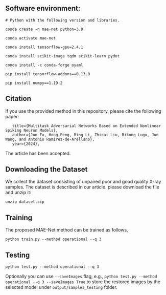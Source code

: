 ## Software environment:
```
# Python with the following version and libraries.

conda create -n mae-net python=3.9

conda activate mae-net 

conda install tensorflow-gpu=2.4.1

conda install scikit-image tqdm scikit-learn pydot

conda install -c conda-forge oyaml

pip install tensorflow-addons==0.13.0

pip install numpy==1.19.2
```

## Citation

If you use the provided method in this repository, please cite the following paper:

```
   title={Multitask Adversarial Networks Based on Extended Nonlinear Spiking Neuron Models}, 
   author={Jun Fu, Hong Peng, Bing Li, Zhicai Liu, Rikong Lugu, Jun Wang, and Antonio Ramírez-de-Arellano},
   year={2024},
```
The article has been accepted.

## Downloading the Dataset

We collect the dataset consisting of unpaired poor and good quality X-ray samples.
The dataset is described in our article.
please download the file and unzip it:
```
unzip dataset.zip
```

## Training

The proposed MAE-Net method can be trained as follows,
```
python train.py --method operational --q 3
```

## Testing

```
python test.py --method operational --q 3
```
Optionally you can use ```--saveImages``` flag, e.g., ```python test.py --method operational --q 3 --saveImages True``` to store the restored images by the selected model under ```output/samples_testing``` folder.
